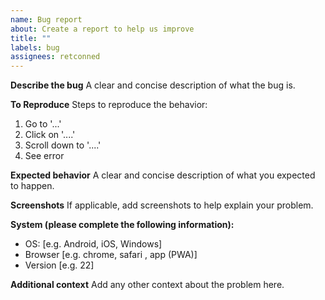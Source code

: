 ```yaml
---
name: Bug report
about: Create a report to help us improve
title: ""
labels: bug
assignees: retconned
---
```


**Describe the bug**
A clear and concise description of what the bug is.

**To Reproduce**
Steps to reproduce the behavior:

1. Go to '...'
2. Click on '....'
3. Scroll down to '....'
4. See error

**Expected behavior**
A clear and concise description of what you expected to happen.

**Screenshots**
If applicable, add screenshots to help explain your problem.

**System (please complete the following information):**

- OS: [e.g. Android, iOS, Windows]
- Browser [e.g. chrome, safari , app (PWA)]
- Version [e.g. 22]

**Additional context**
Add any other context about the problem here.
